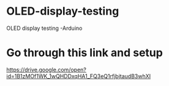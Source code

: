 # OLED-display-testing
OLED display testing -Arduino 

# Go through this link and setup
https://drive.google.com/open?id=1B1zMOf1WK_1wQHDDxqHA1_FQ3eQ1rfjbjtaudB3whXI
